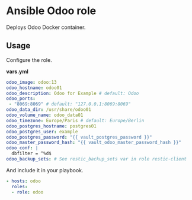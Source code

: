# Ansible Odoo role

Deploys Odoo Docker container.

## Usage

Configure the role.

**vars.yml**

```yml
odoo_image: odoo:13
odoo_hostname: odoo01
odoo_description: Odoo for Example # default: Odoo
odoo_ports:
 - "8069:8069" # default: "127.0.0.1:8069:8069"
odoo_data_dir: /usr/share/odoo01
odoo_volume_name: odoo_data01
odoo_timezone: Europe/Paris # default: Europe/Berlin
odoo_postgres_hostname: postgres01
odoo_postgres_user: example
odoo_postgres_password: "{{ vault_postgres_password }}"
odoo_master_password_hash: "{{ vault_odoo_master_password_hash }}"
odoo_conf: |
  dbfilter = ^%d$
odoo_backup_sets: # See restic_backup_sets var in role restic-client
```

And include it in your playbook.

```yml
- hosts: odoo
  roles:
  - role: odoo
```
